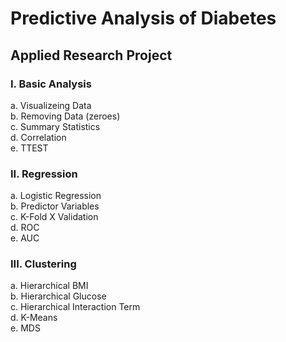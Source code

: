 # Predictive Analysis of Diabetes
## Applied Research Project  

### I. Basic Analysis  
  a. Visualizeing Data  
  b. Removing Data (zeroes)  
  c. Summary Statistics  
  d. Correlation  
  e. TTEST  
  
### II. Regression  
  a. Logistic Regression  
  b. Predictor Variables  
  c. K-Fold X Validation  
  d. ROC  
  e. AUC  

### III. Clustering  
  a. Hierarchical BMI  
  b. Hierarchical Glucose  
  c. Hierarchical Interaction Term  
  d. K-Means  
  e. MDS  
